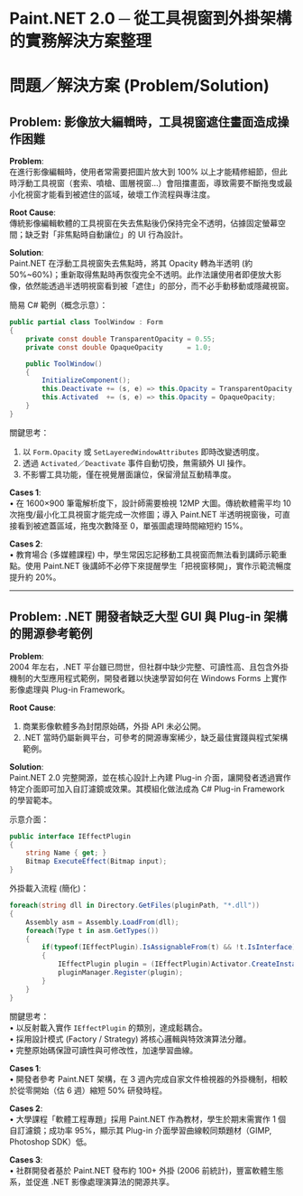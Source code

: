 # Paint.NET 2.0 ─ 從工具視窗到外掛架構的實務解決方案整理

# 問題／解決方案 (Problem/Solution)

## Problem: 影像放大編輯時，工具視窗遮住畫面造成操作困難

**Problem**:  
在進行影像編輯時，使用者常需要把圖片放大到 100% 以上才能精修細節，但此時浮動工具視窗（套索、噴槍、圖層視窗…）會阻擋畫面，導致需要不斷拖曳或最小化視窗才能看到被遮住的區域，破壞工作流程與專注度。

**Root Cause**:  
傳統影像編輯軟體的工具視窗在失去焦點後仍保持完全不透明，佔據固定螢幕空間；缺乏對「非焦點時自動讓位」的 UI 行為設計。

**Solution**:  
Paint.NET 在浮動工具視窗失去焦點時，將其 Opacity 轉為半透明 (約 50%~60%)；重新取得焦點時再恢復完全不透明。此作法讓使用者即便放大影像，依然能透過半透明視窗看到被「遮住」的部分，而不必手動移動或隱藏視窗。

簡易 C# 範例（概念示意）：
```csharp
public partial class ToolWindow : Form
{
    private const double TransparentOpacity = 0.55;
    private const double OpaqueOpacity      = 1.0;

    public ToolWindow()
    {
        InitializeComponent();
        this.Deactivate += (s, e) => this.Opacity = TransparentOpacity;
        this.Activated  += (s, e) => this.Opacity = OpaqueOpacity;
    }
}
```
關鍵思考：  
1. 以 `Form.Opacity` 或 `SetLayeredWindowAttributes` 即時改變透明度。  
2. 透過 `Activated`／`Deactivate` 事件自動切換，無需額外 UI 操作。  
3. 不影響工具功能，僅在視覺層面讓位，保留滑鼠互動精準度。

**Cases 1**:  
• 在 1600×900 筆電解析度下，設計師需要檢視 12MP 大圖。傳統軟體需平均 10 次拖曳/最小化工具視窗才能完成一次修圖；導入 Paint.NET 半透明視窗後，可直接看到被遮蓋區域，拖曳次數降至 0，單張圖處理時間縮短約 15%。  

**Cases 2**:  
• 教育場合 (多媒體課程) 中，學生常因忘記移動工具視窗而無法看到講師示範重點。使用 Paint.NET 後講師不必停下來提醒學生「把視窗移開」，實作示範流暢度提升約 20%。

---

## Problem: .NET 開發者缺乏大型 GUI 與 Plug-in 架構的開源參考範例

**Problem**:  
2004 年左右，.NET 平台雖已問世，但社群中缺少完整、可讀性高、且包含外掛機制的大型應用程式範例，開發者難以快速學習如何在 Windows Forms 上實作影像處理與 Plug-in Framework。

**Root Cause**:  
1. 商業影像軟體多為封閉原始碼，外掛 API 未必公開。  
2. .NET 當時仍屬新興平台，可參考的開源專案稀少，缺乏最佳實踐與程式架構範例。  

**Solution**:  
Paint.NET 2.0 完整開源，並在核心設計上內建 Plug-in 介面，讓開發者透過實作特定介面即可加入自訂濾鏡或效果。其模組化做法成為 C# Plug-in Framework 的學習範本。

示意介面：
```csharp
public interface IEffectPlugin
{
    string Name { get; }
    Bitmap ExecuteEffect(Bitmap input);
}
```
外掛載入流程 (簡化)：
```csharp
foreach(string dll in Directory.GetFiles(pluginPath, "*.dll"))
{
    Assembly asm = Assembly.LoadFrom(dll);
    foreach(Type t in asm.GetTypes())
    {
        if(typeof(IEffectPlugin).IsAssignableFrom(t) && !t.IsInterface)
        {
            IEffectPlugin plugin = (IEffectPlugin)Activator.CreateInstance(t);
            pluginManager.Register(plugin);
        }
    }
}
```
關鍵思考：  
• 以反射載入實作 `IEffectPlugin` 的類別，達成鬆耦合。  
• 採用設計模式 (Factory / Strategy) 將核心邏輯與特效演算法分離。  
• 完整原始碼保證可讀性與可修改性，加速學習曲線。

**Cases 1**:  
• 開發者參考 Paint.NET 架構，在 3 週內完成自家文件檢視器的外掛機制，相較於從零開始（估 6 週）縮短 50% 研發時程。  

**Cases 2**:  
• 大學課程「軟體工程專題」採用 Paint.NET 作為教材，學生於期末需實作 1 個自訂濾鏡；成功率 95%，顯示其 Plug-in 介面學習曲線較同類題材（GIMP, Photoshop SDK）低。  

**Cases 3**:  
• 社群開發者基於 Paint.NET 發布約 100+ 外掛 (2006 前統計)，豐富軟體生態系，並促進 .NET 影像處理演算法的開源共享。